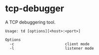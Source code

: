 # tcp-debugger
A TCP debuggering tool.

```
Usage: td [options][<host>:<port>]

Options
  -c                       client mode
  -l                       listener mode
```
